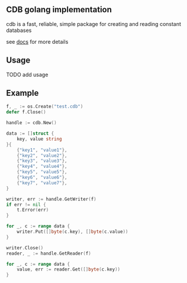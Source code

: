 ## CDB golang implementation

cdb is a fast, reliable, simple package for creating and reading constant databases

see [docs](http://cr.yp.to/cdb.html) for more details


Usage
-----

TODO add usage

Example
-------

```go
f, _ := os.Create("test.cdb")
defer f.Close()

handle := cdb.New()

data := []struct {
    key, value string
}{
    {"key1", "value1"},
    {"key2", "value2"},
    {"key3", "value3"},
    {"key4", "value4"},
    {"key5", "value5"},
    {"key6", "value6"},
    {"key7", "value7"},
}

writer, err := handle.GetWriter(f)
if err != nil {
    t.Error(err)
}

for _, c := range data {
    writer.Put([]byte(c.key), []byte(c.value))
}

writer.Close()
reader, _ := handle.GetReader(f)

for _, c := range data {
    value, err := reader.Get([]byte(c.key))
}
```
